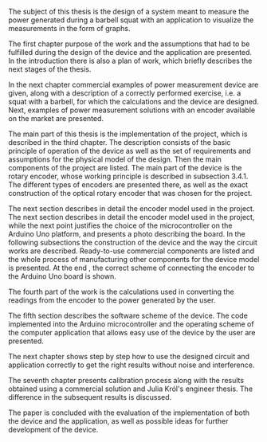 The subject of this thesis is the design of a system meant to measure the power generated during a barbell squat with an application to visualize the measurements in the form of graphs.

The first chapter purpose of the work and the assumptions that had to be fulfilled during the design of the device and the application are presented. In the introduction there is also a plan of work, which briefly describes the next stages of the thesis.

In the next chapter commercial examples of power measurement device are given, along with a description of a correctly performed exercise, i.e. a squat with a barbell, for which the calculations and the device are designed. Next, examples of power measurement solutions with an encoder available on the market are presented.

The main part of this thesis is the implementation of the project, which is described in the third chapter. The description consists of the basic principle of operation of the device as well as the set of requirements and assumptions for the physical model of the design. Then the main components of the project are listed. The main part of the device is the rotary encoder, whose working principle is described in subsection 3.4.1. The different types of encoders are presented there, as well as the exact construction of the optical rotary encoder that was chosen for the project.

The next section describes in detail the encoder model used in the project. The next section describes in detail the encoder model used in the project, while the next point justifies the choice of the microcontroller on the Arduino Uno platform, and presents a photo describing the board. In the following subsections the construction of the device and the way the circuit works are described. Ready-to-use commercial components are listed and the whole process of manufacturing other components for the device model is presented. At the end , the correct scheme of connecting the encoder to the Arduino Uno board is shown.

The fourth part of the work is the calculations used in converting the readings from the encoder to the power generated by the user.

The fifth section describes the software scheme of the device. The code implemented into the Arduino microcontroller and the operating scheme of the computer application that allows easy use of the device by the user are presented.

The next chapter shows step by step how to use the designed circuit and application correctly to get the right results without noise and interference.

The seventh chapter presents calibration process along with the results obtained using a commercial solution and Julia Król's engineer thesis. The difference in the subsequent results is discussed.

The paper is concluded with the evaluation of the implementation of both the device and the application, as well as possible ideas for further development of the device.
